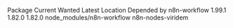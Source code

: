 Package       Current  Wanted  Latest  Location                   Depended by
n8n-workflow   1.99.1  1.82.0  1.82.0  node_modules/n8n-workflow  n8n-nodes-viridem

